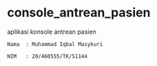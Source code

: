 # console_antrean_pasien
aplikasi konsole antrean pasien

    Nama  : Muhammad Iqbal Masykuri
    
    NIM   : 20/460555/TK/51144
